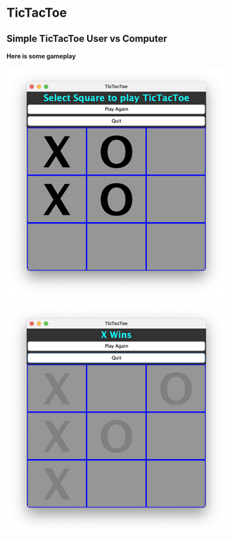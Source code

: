 # TicTacToe

## Simple TicTacToe User vs Computer

#### Here is some gameplay

![image](/model/images/TicTacToe.png)


![image](/model/images/TicTacToe2.png)


